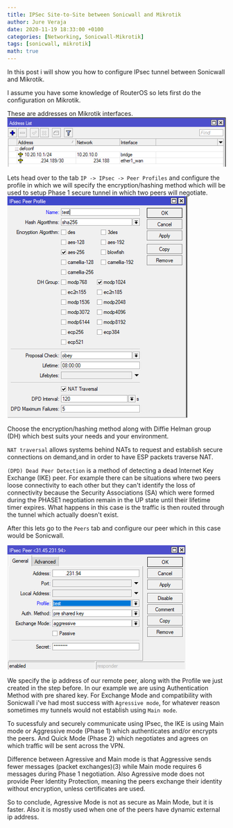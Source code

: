 ```yaml
---
title: IPSec Site-to-Site between Sonicwall and Mikrotik
author: Jure Veraja
date: 2020-11-19 18:33:00 +0100
categories: [Networking, Sonicwall-Mikrotik]
tags: [sonicwall, mikrotik]
math: true
---
```

In this post i will show you how to configure IPsec tunnel between Sonicwall and Mikrotik.

I assume you have some knowledge of RouterOS so lets first do the configuration on Mikrotik.

These are addresses on Mikrotik interfaces.
![miki_address](/assets/img/sample/miki_address.png)

Lets head over to the tab `IP -> IPsec -> Peer Profiles` and configure the profile in which we will specify the encryption/hashing method which will be used to setup Phase 1 secure tunnel in which two peers will negotiate.
![miki_peerprofile](/assets/img/sample/miki_peerprofile.png)

Choose the encryption/hashing method along with Diffie Helman group (DH) which best suits your needs and your environment.

`NAT traversal` allows systems behind NATs to request and establish secure connections on demand,and in order to have ESP packets traverse NAT.

`(DPD) Dead Peer Detection` is a method of detecting a dead Internet Key Exchange (IKE) peer. For example there can be situations where two peers loose connectivity to each other but they can't identify the loss of connectivity because the Security Associations (SA) which were formed during the PHASE1 negotiation remain in the UP state until their lifetime timer expires. What happens in this case is the traffic is then routed through the tunnel which actually doesn't exist.

After this lets go to the `Peers` tab and configure our peer which in this case would be Sonicwall.

![miki_peer1](/assets/img/sample/miki_peer1.png)

We specify the ip address of our remote peer, along with the Profile we just created in the step before. 
In our example we are using Authentication Method with pre shared key. 
For Exchange Mode and compatibility with Sonicwall i've had most success with `Agressive mode`, for whatever reason sometimes my tunnels would not establish using `Main mode`.

To sucessfuly and securely communicate using IPsec, the IKE is using Main mode or Aggressive mode (Phase 1) which authenticates and/or encrypts the peers. And Quick Mode (Phase 2) which negotiates and agrees on which traffic will be sent across the VPN.

Difference between Agressive and Main mode is that Aggressive sends fewer messages (packet exchanges)(3) while Main mode requires 6 messages during Phase 1 negotiation. Also Agressive mode does not provide Peer Identity Protection, meaning the peers exchange their identity without encryption, unless certificates are used.

So to conclude, Agressive Mode is not as secure as Main Mode, but it is faster. Also it is mostly used when one of the peers have dynamic external ip address.








